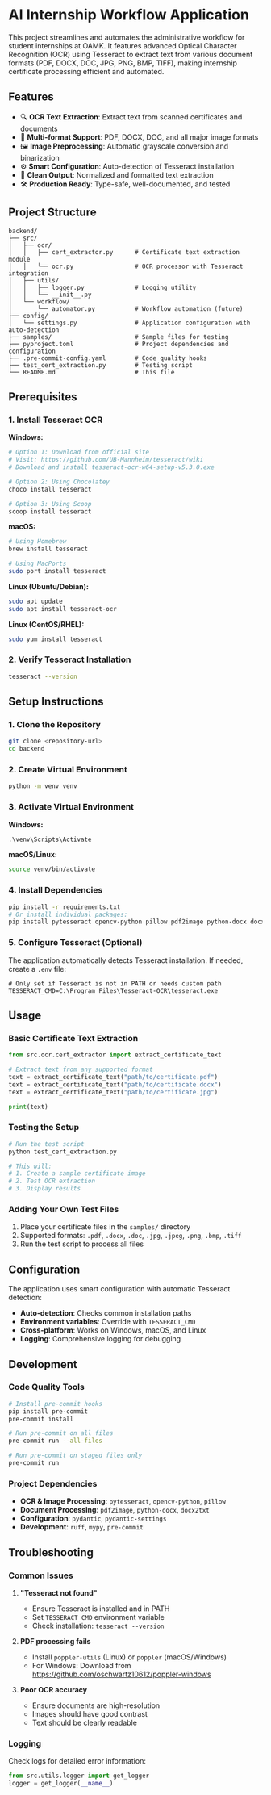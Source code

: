 # AI Internship Workflow Application

This project streamlines and automates the administrative workflow for student internships at OAMK. It features advanced Optical Character Recognition (OCR) using Tesseract to extract text from various document formats (PDF, DOCX, DOC, JPG, PNG, BMP, TIFF), making internship certificate processing efficient and automated.

## Features

- 🔍 **OCR Text Extraction**: Extract text from scanned certificates and documents
- 📄 **Multi-format Support**: PDF, DOCX, DOC, and all major image formats
- 🖼️ **Image Preprocessing**: Automatic grayscale conversion and binarization
- ⚙️ **Smart Configuration**: Auto-detection of Tesseract installation
- 📝 **Clean Output**: Normalized and formatted text extraction
- 🛠️ **Production Ready**: Type-safe, well-documented, and tested

## Project Structure

```
backend/
├── src/
│   ├── ocr/
│   │   ├── cert_extractor.py      # Certificate text extraction module
│   │   └── ocr.py                 # OCR processor with Tesseract integration
│   ├── utils/
│   │   ├── logger.py              # Logging utility
│   │   └── __init__.py
│   └── workflow/
│       └── automator.py           # Workflow automation (future)
├── config/
│   └── settings.py                # Application configuration with auto-detection
├── samples/                       # Sample files for testing
├── pyproject.toml                 # Project dependencies and configuration
├── .pre-commit-config.yaml        # Code quality hooks
├── test_cert_extraction.py        # Testing script
└── README.md                      # This file
```

## Prerequisites

### 1. Install Tesseract OCR

**Windows:**
```powershell
# Option 1: Download from official site
# Visit: https://github.com/UB-Mannheim/tesseract/wiki
# Download and install tesseract-ocr-w64-setup-v5.3.0.exe

# Option 2: Using Chocolatey
choco install tesseract

# Option 3: Using Scoop
scoop install tesseract
```

**macOS:**
```bash
# Using Homebrew
brew install tesseract

# Using MacPorts
sudo port install tesseract
```

**Linux (Ubuntu/Debian):**
```bash
sudo apt update
sudo apt install tesseract-ocr
```

**Linux (CentOS/RHEL):**
```bash
sudo yum install tesseract
```

### 2. Verify Tesseract Installation

```bash
tesseract --version
```

## Setup Instructions

### 1. Clone the Repository
```bash
git clone <repository-url>
cd backend
```

### 2. Create Virtual Environment
```bash
python -m venv venv
```

### 3. Activate Virtual Environment

**Windows:**
```powershell
.\venv\Scripts\Activate
```

**macOS/Linux:**
```bash
source venv/bin/activate
```

### 4. Install Dependencies
```bash
pip install -r requirements.txt
# Or install individual packages:
pip install pytesseract opencv-python pillow pdf2image python-docx docx2txt pydantic pydantic-settings
```

### 5. Configure Tesseract (Optional)

The application automatically detects Tesseract installation. If needed, create a `.env` file:

```env
# Only set if Tesseract is not in PATH or needs custom path
TESSERACT_CMD=C:\Program Files\Tesseract-OCR\tesseract.exe
```

## Usage

### Basic Certificate Text Extraction

```python
from src.ocr.cert_extractor import extract_certificate_text

# Extract text from any supported format
text = extract_certificate_text("path/to/certificate.pdf")
text = extract_certificate_text("path/to/certificate.docx")
text = extract_certificate_text("path/to/certificate.jpg")

print(text)
```

### Testing the Setup

```bash
# Run the test script
python test_cert_extraction.py

# This will:
# 1. Create a sample certificate image
# 2. Test OCR extraction
# 3. Display results
```

### Adding Your Own Test Files

1. Place your certificate files in the `samples/` directory
2. Supported formats: `.pdf`, `.docx`, `.doc`, `.jpg`, `.jpeg`, `.png`, `.bmp`, `.tiff`
3. Run the test script to process all files

## Configuration

The application uses smart configuration with automatic Tesseract detection:

- **Auto-detection**: Checks common installation paths
- **Environment variables**: Override with `TESSERACT_CMD`
- **Cross-platform**: Works on Windows, macOS, and Linux
- **Logging**: Comprehensive logging for debugging

## Development

### Code Quality Tools

```bash
# Install pre-commit hooks
pip install pre-commit
pre-commit install

# Run pre-commit on all files
pre-commit run --all-files

# Run pre-commit on staged files only
pre-commit run

```

### Project Dependencies

- **OCR & Image Processing**: `pytesseract`, `opencv-python`, `pillow`
- **Document Processing**: `pdf2image`, `python-docx`, `docx2txt`
- **Configuration**: `pydantic`, `pydantic-settings`
- **Development**: `ruff`, `mypy`, `pre-commit`

## Troubleshooting

### Common Issues

1. **"Tesseract not found"**
   - Ensure Tesseract is installed and in PATH
   - Set `TESSERACT_CMD` environment variable
   - Check installation: `tesseract --version`

2. **PDF processing fails**
   - Install `poppler-utils` (Linux) or `poppler` (macOS/Windows)
   - For Windows: Download from https://github.com/oschwartz10612/poppler-windows

3. **Poor OCR accuracy**
   - Ensure documents are high-resolution
   - Images should have good contrast
   - Text should be clearly readable

### Logging

Check logs for detailed error information:
```python
from src.utils.logger import get_logger
logger = get_logger(__name__)
```


